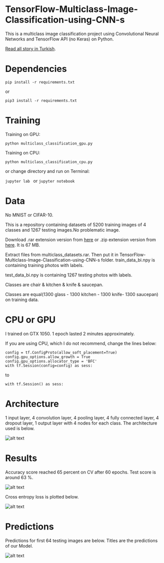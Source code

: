 # TensorFlow-Multiclass-Image-Classification-using-CNN-s
This is a multiclass image classification project using Convolutional Neural Networks and TensorFlow API (no Keras) on Python.

[Read all story in Turkish](https://medium.com/@mubuyuk51/tensorflow-ile-%C3%A7ok-s%C4%B1n%C4%B1fl%C4%B1-multi-class-resim-s%C4%B1n%C4%B1fland%C4%B1rma-f56c3605aff6).
# Dependencies

```pip install -r requirements.txt```

or

```pip3 install -r requirements.txt```

# Training
Training on GPU:

```python multiclass_classification_gpu.py ```

Training on CPU:

```python multiclass_classification_cpu.py ```

or change directory and run on Terminal:

```jupyter lab ``` or ```jupyter notebook ```

# Data
No MNIST or CIFAR-10. 

This is a repository containing datasets of 5200 training images of 4 classes and 1267 testing images.No problematic image.

Download .rar extension version from [here](
https://www.dropbox.com/s/30n7ge8dxhs3doi/multiclass_datasets.rar?dl=0) or .zip extension version from [here](
https://www.dropbox.com/s/20jkiactn0k5sss/multiclass_datasets_zip.zip?dl=0). It is 67 MB.

Extract files from multiclass_datasets.rar. Then put it in TensorFlow-Multiclass-Image-Classification-using-CNN-s folder.
train_data_bi.npy is containing training photos with labels.

test_data_bi.npy is containing 1267 testing photos with labels.

Classes are chair & kitchen & knife & saucepan.

Classes are equal(1300 glass - 1300 kitchen - 1300 knife- 1300 saucepan) on training data. 

# CPU or GPU
I trained on GTX 1050. 1 epoch lasted 2 minutes approximately.

If you are using CPU, which I do not recommend, change the lines below:
```
config = tf.ConfigProto(allow_soft_placement=True)
config.gpu_options.allow_growth = True
config.gpu_options.allocator_type = 'BFC'
with tf.Session(config=config) as sess:
```
to
```
with tf.Session() as sess:
```
# Architecture

1 input layer, 4 convolution layer, 4 pooling layer, 4 fully connected layer, 4 dropout layer, 1 output layer with 4 nodes for each class. The architecture used is below.

![alt text](https://github.com/MuhammedBuyukkinaci/TensorFlow-Multiclass-Image-Classification-using-CNN-s/blob/master/multiclass_architecture_TensorFlow.png) 

# Results
Accuracy score reached 65 percent on CV after 60 epochs. Test score is around 63 %.

![alt text](https://github.com/MuhammedBuyukkinaci/TensorFlow-Multiclass-Image-Classification-using-CNN-s/blob/master/mc_accuracy.png)

Cross entropy loss is plotted below.

![alt text](https://github.com/MuhammedBuyukkinaci/TensorFlow-Multiclass-Image-Classification-using-CNN-s/blob/master/mc_cv.png)

# Predictions
Predictions for first 64 testing images are below. Titles are  the predictions of our Model.

![alt text](https://github.com/MuhammedBuyukkinaci/TensorFlow-Multiclass-Image-Classification-using-CNN-s/blob/master/mc_preds.png)
